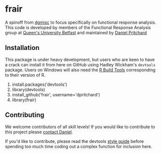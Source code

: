 # frair

A spinoff from [dgmisc][dgmisc] to focus specifically on functional response analysis.  This code is developed by members of the Functional Response Analysis group at [Queen's University Belfast][qub] and maintained by [Daniel Pritchard][dp]

## Installation
This package is under heavy development, but users who are keen to have a crack can install it from here on GitHub using Hadley Wickham's `devtools` package.  Users on Windows will also need the [R Build Tools][rtools] corresponding to their version of R.

1. install.packages('devtools')
2. library(devtools)
3. install_github('frair', username='dpritchard')
4. library(frair)

## Contributing
We welcome contributors of all skill levels!  If you would like to contribute to this project please [contact Daniel][dpcontact].  

If you'd like to contribute, please read the devtools [style guide][hwsg] before spending too much time coding out a complex function for inclusion here.  

[dpcontact]: http://www.pritchard.co/contact
[hwsg]: https://github.com/hadley/devtools/wiki/Style
[rtools]: http://cran.r-project.org/bin/windows/Rtools/
[qub]: http://www.qub.ac.uk
[dp]: http://www.pritchard.co
[dgmisc]: https://github.com/dpritchard/dgmisc